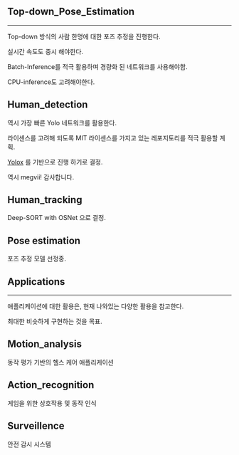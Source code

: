 
## **Top-down_Pose_Estimation**
-------------------------

Top-down 방식의 사람 한명에 대한 포즈 추정을 진행한다. 

실시간 속도도 중시 해야한다. 

Batch-Inference를 적극 활용하며 경량화 된 네트워크를 사용해야함.

CPU-inference도 고려해야한다. 

## Human_detection 

역시 가장 빠른 Yolo 네트워크를 활용한다. 

라이센스를 고려해 되도록 MIT 라이센스를 가지고 있는 레포지토리를 적극 활용할 계획.

[Yolox](https://github.com/Megvii-BaseDetection/YOLOX) 를 기반으로 진행 하기로 결정.

역시 megvii! 감사합니다. 


## Human_tracking 

Deep-SORT with OSNet 으로 결정. 

## Pose estimation 

포즈 추정 모델 선정중.


## **Applications**
------------------------

애플리케이션에 대한 활용은, 현재 나와있는 다양한 활용을 참고한다. 

최대한 비슷하게 구현하는 것을 목표. 

## Motion_analysis

동작 평가 기반의 헬스 케어 애플리케이션

## Action_recognition

게임을 위한 상호작용 및 동작 인식 

## Surveillence 

안전 감시 시스템 




